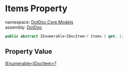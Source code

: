 ﻿# Items Property

namespace: [DotDoc\.Core\.Models](../../DotDoc.Core.Models.md)<br />
assembly: [DotDoc](../../../DotDoc.md)



```csharp
public abstract IEnumerable<IDocItem>? Items { get; };
```

## Property Value

[IEnumerable\<IDocItem\>?](https://docs.microsoft.com/dotnet/api/System.Collections.Generic.IEnumerable-1)

